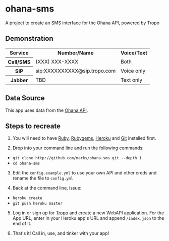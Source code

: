 ohana-sms
=========

A project to create an SMS interface for the Ohana API, powered by Tropo

Demonstration
-------------
<table>
  <tr>
    <th>Service</th>
    <th>Number/Name</th>
    <th>Voice/Text</th>
  </tr>
  <tr>
    <th>Call/SMS</th>
    <td>(XXX) XXX-XXXX</td>
    <td>Both</td>
  </tr>
  <tr>
    <th>SIP</th>
    <td>sip:XXXXXXXXXX@sip.tropo.com</td>
    <td>Voice only</td>
  </tr>
  <tr>
    <th>Jabber</th>
    <td>TBD</td>
    <td>Text only</td>
  </tr>
</table>

Data Source
-----------
This app uses data from the [Ohana API](http://www.ohanaapi.org/).

Steps to recreate
-----------------

1. You will need to have [Ruby](http://www.ruby-lang.org/en/downloads/), [Rubygems](http://docs.rubygems.org/read/chapter/3), [Heroku](http://docs.heroku.com/heroku-command) and [Git](http://book.git-scm.com/2_installing_git.html) installed first.

2. Drop into your command line and run the following commands:
  * `git clone http://github.com/marks/ohana-sms.git --depth 1`
  * `cd ohana-sms`

3. Edit the `config.example.yml` to use your own API and other creds and rename the file to `config.yml`

4. Back at the command line, issue:
  * `heroku create`
  * `git push heroku master`

5. Log in or sign up for [Tropo](http://www.tropo.com/) and create a new WebAPI application.
    For the App URL, enter in your Heroku app's URL and append `/index.json` to the end of it.

6. That's it! Call in, use, and tinker with your app!
